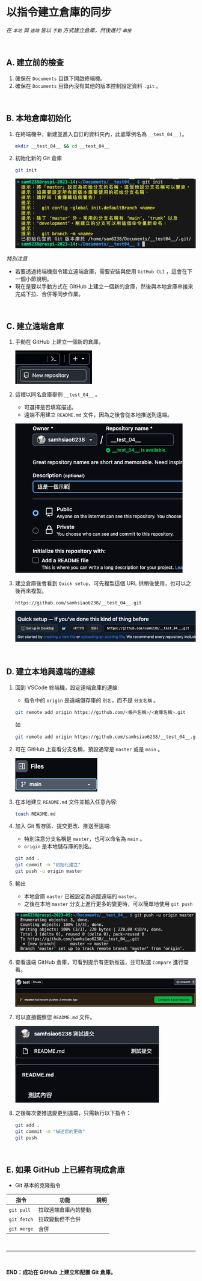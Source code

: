 # 以指令建立倉庫的同步
_在 `本地` 與 `遠端` 皆以 `手動` 方式建立倉庫，然後進行 `串接`_

</br>


## A. 建立前的檢查

1. 確保在 `Documents` 目錄下開啟終端機。
2. 確保在 `Documents` 目錄內沒有其他的版本控制設定資料 `.git` 。


</br>

## B. 本地倉庫初始化

1. 在終端機中，新建並進入自訂的資料夾內，此處舉例名為 `__test_04__` ）。

   ```bash
   mkdir __test_04__ && cd __test_04__
   ```

2. 初始化新的 Git 倉庫

   ```bash
   git init
   ```

   ![](images/img_42.png)

_特別注意_

- 若要透過終端機指令建立遠端倉庫，需要安裝與使用 `GitHub CLI` ，這會在下一個小節說明。
- 現在是要以手動方式在 GitHub 上建立一個新的倉庫，然後與本地倉庫串接來完成下拉、合併等同步作業。

</br>

## C. 建立遠端倉庫

1. 手動在 GitHub 上建立一個新的倉庫，

   ![](images/img_43.png)

2. 這裡以同名倉庫舉例 `__test_04__` 。

   - 可選擇是否填寫描述。
   - 遠端不用建立 `README.md` 文件，因為之後會從本地推送到遠端。

   ![](images/img_44.png)

3. 建立倉庫後會看到 `Quick setup`，可先複製這個 URL 供稍後使用，也可以之後再來複製。

   ```plaintext
   https://github.com/samhsiao6238/__test_04__.git
   ```

   ![](images/img_45.png)

</br>

## D. 建立本地與遠端的連線

1. 回到 VSCode 終端機，設定遠端倉庫的連線:
   - 指令中的 `origin` 是遠端儲存庫的 `別名`，而不是 `分支名稱` 。

   ```bash
   git remote add origin https://github.com/<帳戶名稱>/<倉庫名稱>.git
   ```
   如
   ```bash
   git remote add origin https://github.com/samhsiao6238/__test_04__.git
   ```

2. 可在 GitHub 上查看分支名稱，預設通常是 `master` 或是 `main` 。
 
   ![](images/img_46.png)

3. 在本地建立 `README.md` 文件並輸入任意內容:

   ```bash
   touch README.md
   ```

4. 加入 Git 暫存區、提交更改、推送至遠端:

   - 特別注意分支名稱是 `master`，也可以命名為 `main` 。
   - `origin` 是本地儲存庫的別名。

   ```bash
   git add .
   git commit -m "初始化建立"
   git push -u origin master
   ```

5. 輸出

   - 本地倉庫 `master` 已被設定為追蹤遠端的 `master`。
   - 之後在本地 `master` 分支上進行更多的變更時，可以簡單地使用 `git push`
  
   ![](images/img_65.png)

6. 查看遠端 GitHub 倉庫，可看到提示有更新推送，並可點選 `Compare` 進行查看。

   ![](images/img_48.png)

7.  可以直接觀察您 `README.md` 文件。

    ![](images/img_49.png)

8.  之後每次要推送變更到遠端，只需執行以下指令：

    ```bash
    git add .
    git commit -m "描述您的更改"
    git push
    ```

</br>

## E. 如果 GitHub 上已經有現成倉庫

- Git 基本的克隆指令

| 指令          | 功能                 | 說明 |
| ------------- | -------------------- | ---- |
| `git pull`  | 拉取遠端倉庫內的變動 |      |
| `git fetch` | 拉取變動但不合併     |      |
| `git merge` | 合併                 |      |

</br>


---

<br>

**END：成功在 GitHub 上建立和配置 Git 倉庫。**
